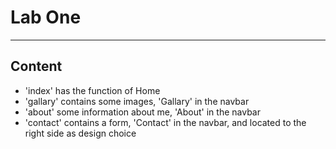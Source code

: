# Lab One

---

## Content

- 'index' has the function of Home
- 'gallary' contains some images, 'Gallary' in the navbar
- 'about' some information about me, 'About' in the navbar
- 'contact' contains a form, 'Contact' in the navbar, and located to the right side as design choice
